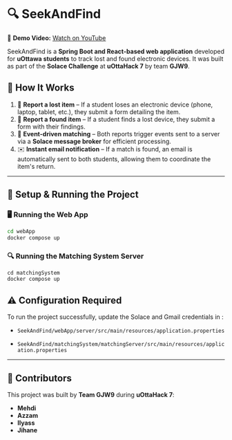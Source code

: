 # 🔍 SeekAndFind  

🎥 **Demo Video:** [Watch on YouTube](https://www.youtube.com/watch?v=FT4U7X0Klec)  

SeekAndFind is a **Spring Boot and React-based web application** developed for **uOttawa students** to track lost and found electronic devices. It was built as part of the **Solace Challenge** at **uOttaHack 7** by team **GJW9**.  

## 🚀 How It Works  

1. 📌 **Report a lost item** – If a student loses an electronic device (phone, laptop, tablet, etc.), they submit a form detailing the item.  
2. 📨 **Report a found item** – If a student finds a lost device, they submit a form with their findings.  
3. 🔄 **Event-driven matching** – Both reports trigger events sent to a server via a **Solace message broker** for efficient processing.  
4. ✉️ **Instant email notification** – If a match is found, an email is automatically sent to both students, allowing them to coordinate the item's return.  

---

## 📂 Setup & Running the Project  

### 🖥️ Running the Web App  

```bash
cd webApp
docker compose up
```

### 🔍 Running the Matching System Server
```bach
cd matchingSystem
docker compose up
```

## ⚠️ Configuration Required  

To run the project successfully, update the Solace and Gmail credentials in :

   - `SeekAndFind/webApp/server/src/main/resources/application.properties`  

 
   - `SeekAndFind/matchingSystem/matchingServer/src/main/resources/application.properties` 

---

## 👥 Contributors  

This project was built by **Team GJW9** during **uOttaHack 7**:  
- **Mehdi**  
- **Azzam**  
- **Ilyass**  
- **Jihane**  
